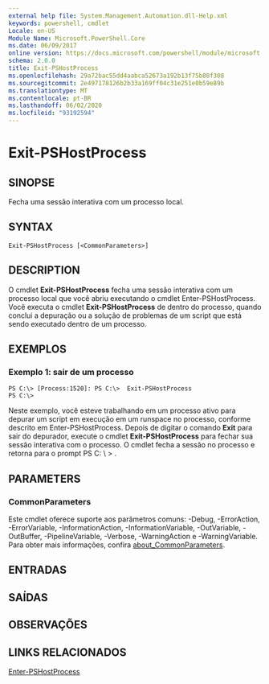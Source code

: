 ```yaml
---
external help file: System.Management.Automation.dll-Help.xml
keywords: powershell, cmdlet
Locale: en-US
Module Name: Microsoft.PowerShell.Core
ms.date: 06/09/2017
online version: https://docs.microsoft.com/powershell/module/microsoft.powershell.core/exit-pshostprocess?view=powershell-5.1&WT.mc_id=ps-gethelp
schema: 2.0.0
title: Exit-PSHostProcess
ms.openlocfilehash: 29a72bac55dd4aabca52673a192b13f75b88f308
ms.sourcegitcommit: 2e497178126b2b33a169ff04c31e251e0b59e89b
ms.translationtype: MT
ms.contentlocale: pt-BR
ms.lasthandoff: 06/02/2020
ms.locfileid: "93192594"
---
```

# Exit-PSHostProcess

## SINOPSE
Fecha uma sessão interativa com um processo local.

## SYNTAX

```
Exit-PSHostProcess [<CommonParameters>]
```

## DESCRIPTION
O cmdlet **Exit-PSHostProcess** fecha uma sessão interativa com um processo local que você abriu executando o cmdlet Enter-PSHostProcess.
Você executa o cmdlet **Exit-PSHostProcess** de dentro do processo, quando conclui a depuração ou a solução de problemas de um script que está sendo executado dentro de um processo.

## EXEMPLOS

### Exemplo 1: sair de um processo

```
PS C:\> [Process:1520]: PS C:\>  Exit-PSHostProcess
PS C:\>
```

Neste exemplo, você esteve trabalhando em um processo ativo para depurar um script em execução em um runspace no processo, conforme descrito em Enter-PSHostProcess.
Depois de digitar o comando **Exit** para sair do depurador, execute o cmdlet **Exit-PSHostProcess** para fechar sua sessão interativa com o processo.
O cmdlet fecha a sessão no processo e retorna para o prompt PS C: \\ \> .

## PARAMETERS

### CommonParameters
Este cmdlet oferece suporte aos parâmetros comuns: -Debug, -ErrorAction, -ErrorVariable, -InformationAction, -InformationVariable, -OutVariable, -OutBuffer, -PipelineVariable, -Verbose, -WarningAction e -WarningVariable. Para obter mais informações, confira [about_CommonParameters](https://go.microsoft.com/fwlink/?LinkID=113216).

## ENTRADAS

## SAÍDAS

## OBSERVAÇÕES

## LINKS RELACIONADOS

[Enter-PSHostProcess](Enter-PSHostProcess.md)
